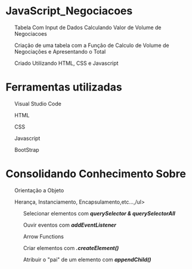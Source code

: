 # JavaScript_Negociacoes

<ul>Tabela Com Input de Dados Calculando Valor de Volume de Negociacoes</ul>
<ul>Criação de uma tabela com a Função de Calculo de Volume de Negociações e Apresentando o Total</ul>
<ul>Criado Utilizando HTML, CSS e Javascript</ul>

# Ferramentas utilizadas
<ul>Visual Studio Code</ul>
<ul>HTML</ul>
<ul>CSS</ul>
<ul>Javascript</ul>
<ul>BootStrap</ul>

# Consolidando Conhecimento Sobre
<ul>Orientação a Objeto</ul>
<ul>Herança, Instanciamento, Encapsulamento,etc...,/ul>
<ul>Selecionar elementos com <em><strong>querySelector & querySelectorAll</strong></em></ul>
<ul>Ouvir eventos com <em><strong>addEventListener</strong></em></ul>
<ul>Arrow Functions</ul>
<ul>Criar elementos com <em><strong>.createElement()</strong></em></ul>
<ul>Atribuir o "pai" de um elemento com <em><strong>appendChild()</strong></em></ul>
